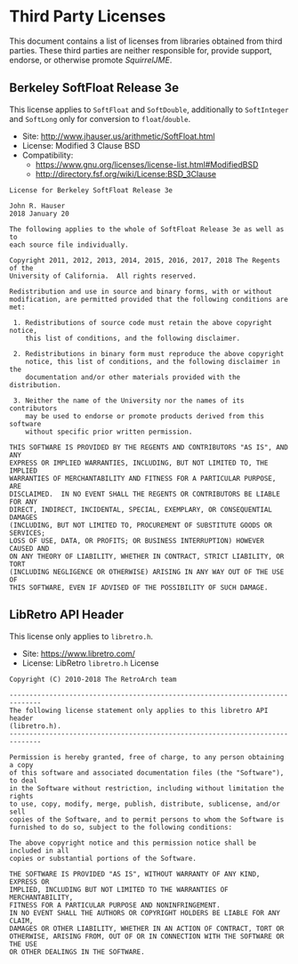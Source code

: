 # Third Party Licenses

This document contains a list of licenses from libraries obtained from third
parties. These third parties are neither responsible for, provide support,
endorse, or otherwise promote _SquirrelJME_.

## Berkeley SoftFloat Release 3e

This license applies to `SoftFloat` and `SoftDouble`, additionally to
`SoftInteger` and `SoftLong` only for conversion to `float`/`double`.

 * Site: <http://www.jhauser.us/arithmetic/SoftFloat.html>
 * License: Modified 3 Clause BSD
 * Compatibility:
   * <https://www.gnu.org/licenses/license-list.html#ModifiedBSD>
   * <http://directory.fsf.org/wiki/License:BSD_3Clause>

```
License for Berkeley SoftFloat Release 3e

John R. Hauser
2018 January 20

The following applies to the whole of SoftFloat Release 3e as well as to
each source file individually.

Copyright 2011, 2012, 2013, 2014, 2015, 2016, 2017, 2018 The Regents of the
University of California.  All rights reserved.

Redistribution and use in source and binary forms, with or without
modification, are permitted provided that the following conditions are met:

 1. Redistributions of source code must retain the above copyright notice,
    this list of conditions, and the following disclaimer.

 2. Redistributions in binary form must reproduce the above copyright
    notice, this list of conditions, and the following disclaimer in the
    documentation and/or other materials provided with the distribution.

 3. Neither the name of the University nor the names of its contributors
    may be used to endorse or promote products derived from this software
    without specific prior written permission.

THIS SOFTWARE IS PROVIDED BY THE REGENTS AND CONTRIBUTORS "AS IS", AND ANY
EXPRESS OR IMPLIED WARRANTIES, INCLUDING, BUT NOT LIMITED TO, THE IMPLIED
WARRANTIES OF MERCHANTABILITY AND FITNESS FOR A PARTICULAR PURPOSE, ARE
DISCLAIMED.  IN NO EVENT SHALL THE REGENTS OR CONTRIBUTORS BE LIABLE FOR ANY
DIRECT, INDIRECT, INCIDENTAL, SPECIAL, EXEMPLARY, OR CONSEQUENTIAL DAMAGES
(INCLUDING, BUT NOT LIMITED TO, PROCUREMENT OF SUBSTITUTE GOODS OR SERVICES;
LOSS OF USE, DATA, OR PROFITS; OR BUSINESS INTERRUPTION) HOWEVER CAUSED AND
ON ANY THEORY OF LIABILITY, WHETHER IN CONTRACT, STRICT LIABILITY, OR TORT
(INCLUDING NEGLIGENCE OR OTHERWISE) ARISING IN ANY WAY OUT OF THE USE OF
THIS SOFTWARE, EVEN IF ADVISED OF THE POSSIBILITY OF SUCH DAMAGE.
```

## LibRetro API Header

This license only applies to `libretro.h`.

 * Site: <https://www.libretro.com/>
 * License: LibRetro `libretro.h` License

```
Copyright (C) 2010-2018 The RetroArch team

------------------------------------------------------------------------------
The following license statement only applies to this libretro API header
(libretro.h).
------------------------------------------------------------------------------

Permission is hereby granted, free of charge, to any person obtaining a copy
of this software and associated documentation files (the "Software"), to deal
in the Software without restriction, including without limitation the rights
to use, copy, modify, merge, publish, distribute, sublicense, and/or sell
copies of the Software, and to permit persons to whom the Software is
furnished to do so, subject to the following conditions:

The above copyright notice and this permission notice shall be included in all
copies or substantial portions of the Software.

THE SOFTWARE IS PROVIDED "AS IS", WITHOUT WARRANTY OF ANY KIND, EXPRESS OR
IMPLIED, INCLUDING BUT NOT LIMITED TO THE WARRANTIES OF MERCHANTABILITY,
FITNESS FOR A PARTICULAR PURPOSE AND NONINFRINGEMENT.
IN NO EVENT SHALL THE AUTHORS OR COPYRIGHT HOLDERS BE LIABLE FOR ANY CLAIM,
DAMAGES OR OTHER LIABILITY, WHETHER IN AN ACTION OF CONTRACT, TORT OR
OTHERWISE, ARISING FROM, OUT OF OR IN CONNECTION WITH THE SOFTWARE OR THE USE
OR OTHER DEALINGS IN THE SOFTWARE.
```
